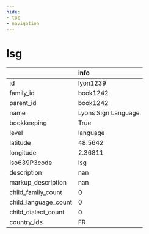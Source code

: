 ```yaml
---
hide:
- toc
- navigation
---
```

# lsg
|                      | info                |
|:---------------------|:--------------------|
| id                   | lyon1239            |
| family_id            | book1242            |
| parent_id            | book1242            |
| name                 | Lyons Sign Language |
| bookkeeping          | True                |
| level                | language            |
| latitude             | 48.5642             |
| longitude            | 2.36811             |
| iso639P3code         | lsg                 |
| description          | nan                 |
| markup_description   | nan                 |
| child_family_count   | 0                   |
| child_language_count | 0                   |
| child_dialect_count  | 0                   |
| country_ids          | FR                  |